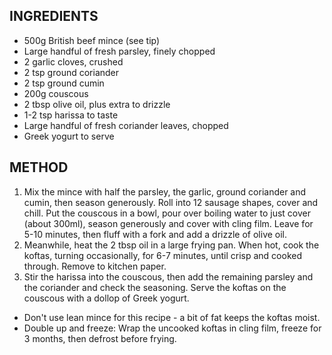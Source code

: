 ## INGREDIENTS

  * 500g British beef mince (see tip)
  * Large handful of fresh parsley, finely chopped
  * 2 garlic cloves, crushed
  * 2 tsp ground coriander
  * 2 tsp ground cumin
  * 200g couscous
  * 2 tbsp olive oil, plus extra to drizzle
  * 1-2 tsp harissa to taste
  * Large handful of fresh coriander leaves, chopped
  * Greek yogurt to serve

## METHOD

  1. Mix the mince with half the parsley, the garlic, ground coriander and cumin, then season generously. Roll into 12 sausage shapes, cover and chill. Put the couscous in a bowl, pour over boiling water to just cover (about 300ml), season generously and cover with cling film. Leave for 5-10 minutes, then fluff with a fork and add a drizzle of olive oil.
  2. Meanwhile, heat the 2 tbsp oil in a large frying pan. When hot, cook the koftas, turning occasionally, for 6-7 minutes, until crisp and cooked through. Remove to kitchen paper.
  3. Stir the harissa into the couscous, then add the remaining parsley and the coriander and check the seasoning. Serve the koftas on the couscous with a dollop of Greek yogurt.

  * Don't use lean mince for this recipe - a bit of fat keeps the koftas moist.
  * Double up and freeze: Wrap the uncooked koftas in cling film, freeze for 3 months, then defrost before frying. 

